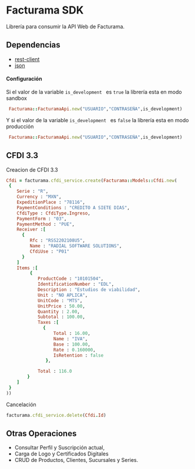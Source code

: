 # Facturama SDK
Librería para consumir la API Web de Facturama.
## Dependencias
* [rest-client](https://rubygems.org/gems/rest-client)
* [json](https://rubygems.org/search?utf8=%E2%9C%93&query=json)

#### Configuración  #####
Si el valor de la variable  ```is_development ``` es ```true``` la librería esta en modo sandbox
 ```.rb
  Facturama::FacturamaApi.new("USUARIO","CONTRASEÑA",is_development)
```
Y si el valor de la variable  ```is_development ``` es ```false``` la librería esta en modo producción
 ```.rb
  Facturama::FacturamaApi.new("USUARIO","CONTRASEÑA",is_development)
```
## CFDI 3.3
Creacion de CFDI 3.3
```.rb
Cfdi = facturama.cfdi_service.create(Facturama::Models::Cfdi.new(
 {
    Serie : "R",
    Currency : "MXN",
    ExpeditionPlace : "78116",
    PaymentConditions : "CREDITO A SIETE DIAS",
    CfdiType : CfdiType.Ingreso,
    PaymentForm : "03",
    PaymentMethod : "PUE",
    Receiver :[
      {
         Rfc : "RSS2202108U5",
         Name : "RADIAL SOFTWARE SOLUTIONS",
         CfdiUse : "P01"
      }
    ]
    Items :[
         {
            ProductCode : "10101504",
            IdentificationNumber : "EDL",
            Description : "Estudios de viabilidad",
            Unit : "NO APLICA",
            UnitCode : "MTS",
            UnitPrice : 50.00,
            Quantity : 2.00,
            Subtotal : 100.00,
            Taxes :[
              {
                  Total : 16.00,
                  Name : "IVA",
                  Base : 100.00,
                  Rate : 0.160000,
                  IsRetention : false
               },

            Total : 116.0
        }
    ]
 }
))
```
Cancelación
```.rb
facturama.cfdi_service.delete(Cfdi.Id)
```
## Otras Operaciones
* Consultar Perfil y Suscripción actual,
* Carga de Logo y Certificados Digitales
* CRUD de Productos, Clientes, Sucursales y Series.
